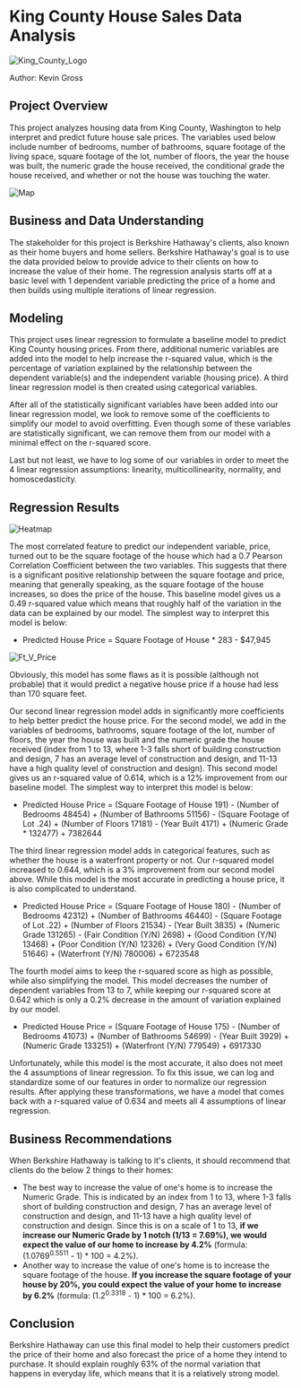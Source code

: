 # King County House Sales Data Analysis

![King_County_Logo](https://github.com/kevgross89/dsc-phase-2-project-v2-3/blob/main/Images/King%20County%20Housing%20Logo.jpg)

Author: Kevin Gross

## Project Overview

This project analyzes housing data from King County, Washington to help interpret and predict future house sale prices. The variables used below include number of bedrooms, number of bathrooms, square footage of the living space, square footage of the lot, number of floors, the year the house was built, the numeric grade the house received, the conditional grade the house received, and whether or not the house was touching the water. 

![Map](https://github.com/kevgross89/dsc-phase-2-project-v2-3/blob/main/Images/KC%20Map.jpg)

## Business and Data Understanding

The stakeholder for this project is Berkshire Hathaway's clients, also known as their home buyers and home sellers. Berkshire Hathaway's goal is to use the data provided below to provide advice to their clients on how to increase the value of their home. The regression analysis starts off at a basic level with 1 dependent variable predicting the price of a home and then builds using multiple iterations of linear regression. 

## Modeling

This project uses linear regression to formulate a baseline model to predict King County housing prices. From there, additional numeric variables are added into the model to help increase the r-squared value, which is the percentage of variation explained by the relationship between the dependent variable(s) and the independent variable (housing price). A third linear regression model is then created using categorical variables.

After all of the statistically significant variables have been added into our linear regression model, we look to remove some of the coefficients to simplify our model to avoid overfitting. Even though some of these variables are statistically significant, we can remove them from our model with a minimal effect on the r-squared score.

Last but not least, we have to log some of our variables in order to meet the 4 linear regression assumptions: linearity, multicollinearity, normality, and homoscedasticity. 

## Regression Results

![Heatmap](https://github.com/kevgross89/dsc-phase-2-project-v2-3/blob/main/Images/Correlation_Heatmap.png)

The most correlated feature to predict our independent variable, price, turned out to be the square footage of the house which had a 0.7 Pearson Correlation Coefficient between the two variables. This suggests that there is a significant positive relationship between the square footage and price, meaning that generally speaking, as the square footage of the house increases, so does the price of the house. This baseline model gives us a 0.49 r-squared value which means that roughly half of the variation in the data can be explained by our model. The simplest way to interpret this model is below:

* Predicted House Price = Square Footage of House * 283 - $47,945

![Ft_V_Price](https://github.com/kevgross89/dsc-phase-2-project-v2-3/blob/main/Images/Square_Ft_v_Price.png)

Obviously, this model has some flaws as it is possible (although not probable) that it would predict a negative house price if a house had less than 170 square feet.

Our second linear regression model adds in significantly more coefficients to help better predict the house price. For the second model, we add in the variables of bedrooms, bathrooms, square footage of the lot, number of floors, the year the house was built and the numeric grade the house received (index from 1 to 13, where 1-3 falls short of building construction and design, 7 has an average level of construction and design, and 11-13 have a high quality level of construction and design). This second model gives us an r-squared value of 0.614, which is a 12% improvement from our baseline model. The simplest way to interpret this model is below:

* Predicted House Price = (Square Footage of House 191) - (Number of Bedrooms 48454) + (Number of Bathrooms 51156) - (Square Footage of Lot .24) + (Number of Floors 17181) - (Year Built 4171) + (Numeric Grade * 132477) + 7382644

The third linear regression model adds in categorical features, such as whether the house is a waterfront property or not. Our r-squared model increased to 0.644, which is a 3% improvement from our second model above. While this model is the most accurate in predicting a house price, it is also complicated to understand.

* Predicted House Price = (Square Footage of House 180) - (Number of Bedrooms 42312) + (Number of Bathrooms 46440) - (Square Footage of Lot .22) + (Number of Floors 21534) - (Year Built 3835) + (Numeric Grade 131265) - (Fair Condition (Y/N) 2698) + (Good Condition (Y/N) 13468) + (Poor Condition (Y/N) 12326) + (Very Good Condition (Y/N) 51646) + (Waterfront (Y/N) 780006) + 6723548

The fourth model aims to keep the r-squared score as high as possible, while also simplifying the model. This model decreases the number of dependent variables from 13 to 7, while keeping our r-squared score at 0.642 which is only a 0.2% decrease in the amount of variation explained by our model. 

* Predicted House Price = (Square Footage of House 175) - (Number of Bedrooms 41073) + (Number of Bathrooms 54699) - (Year Built 3929) + (Numeric Grade 133251) + (Waterfront (Y/N) 779549) + 6917330

Unfortunately, while this model is the most accurate, it also does not meet the 4 assumptions of linear regression. To fix this issue, we can log and standardize some of our features in order to normalize our regression results. After applying these transformations, we have a model that comes back with a r-squared value of 0.634 and meets all 4 assumptions of linear regression.

## Business Recommendations

When Berkshire Hathaway is talking to it's clients, it should recommend that clients do the below 2 things to their homes:

* The best way to increase the value of one's home is to increase the Numeric Grade. This is indicated by an index from 1 to 13, where 1-3 falls short of building construction and design, 7 has an average level of construction and design, and 11-13 have a high quality level of construction and design. Since this is on a scale of 1 to 13, **if we increase our Numeric Grade by 1 notch (1/13 = 7.69%), we would expect the value of our home to increase by 4.2%** (formula: (1.0769<sup>0.5511</sup> - 1) * 100 = 4.2%).
* Another way to increase the value of one's home is to increase the square footage of the house. **If you increase the square footage of your house by 20%, you could expect the value of your home to increase by 6.2%** (formula: (1.2<sup>0.3318</sup> - 1) * 100 = 6.2%).

## Conclusion

Berkshire Hathaway can use this final model to help their customers predict the price of their home and also forecast the price of a home they intend to purchase. It should explain roughly 63% of the normal variation that happens in everyday life, which means that it is a relatively strong model. 